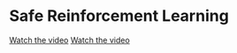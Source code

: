 # Safe Reinforcement Learning

[Watch the video](Demo/Circle_demo.mp4)
[Watch the video](Demo/Goal_demo.mp4)
